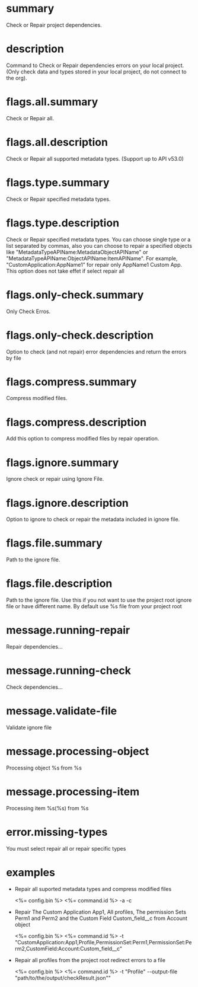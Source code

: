 # summary

Check or Repair project dependencies.

# description

Command to Check or Repair dependencies errors on your local project. (Only check data and types stored in your local project, do not connect to the org).

# flags.all.summary

Check or Repair all.

# flags.all.description

Check or Repair all supported metadata types. (Support up to API v53.0)

# flags.type.summary

Check or Repair specified metadata types.

# flags.type.description

Check or Repair specified metadata types. You can choose single type or a list separated by commas, also you can choose to repair a specified objects like "MetadataTypeAPIName:MetadataObjectAPIName" or "MetadataTypeAPIName:ObjectAPIName:ItemAPIName". For example, "CustomApplication:AppName1" for repair only AppName1 Custom App. This option does not take effet if select repair all

# flags.only-check.summary

Only Check Erros.

# flags.only-check.description

Option to check (and not repair) error dependencies and return the errors by file

# flags.compress.summary

Compress modified files.

# flags.compress.description

Add this option to compress modified files by repair operation.

# flags.ignore.summary

Ignore check or repair using Ignore File.

# flags.ignore.description

Option to ignore to check or repair the metadata included in ignore file.

# flags.file.summary

Path to the ignore file.

# flags.file.description

Path to the ignore file. Use this if you not want to use the project root ignore file or have different name. By default use %s file from your project root

# message.running-repair

Repair dependencies...

# message.running-check

Check dependencies...

# message.validate-file

Validate ignore file

# message.processing-object

Processing object %s from %s

# message.processing-item

Processing item %s(%s) from %s

# error.missing-types

You must select repair all or repair specific types

# examples

- Repair all suported metadata types and compress modified files

  <%= config.bin %> <%= command.id %> -a -c

- Repair The Custom Application App1, All profiles, The permission Sets Perm1 and Perm2 and the Custom Field Custom_field\_\_c from Account object

  <%= config.bin %> <%= command.id %> -t "CustomApplication:App1,Profile,PermissionSet:Perm1,PermissionSet:Perm2,CustomField:Account:Custom_field\_\_c"

- Repair all profiles from the project root redirect errors to a file

  <%= config.bin %> <%= command.id %> -t "Profile" --output-file "path/to/the/output/checkResult.json""
